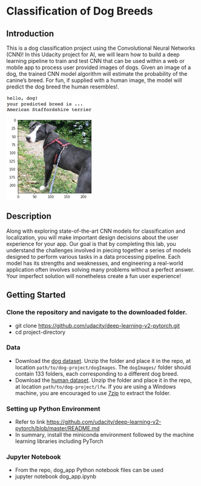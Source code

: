 [//]: # (Image References)

[image1]: ./images/sample_dog_output.png "Sample Output"
[image2]: ./images/vgg16_model.png "VGG-16 Model Layers"
[image3]: ./images/vgg16_model_draw.png "VGG16 Model Figure"

# Classification of Dog Breeds

## Introduction

This is a dog classification project using the Convolutional Neural Networks (CNN)! In this Udacity project for AI, we will learn how to build a deep learning pipeline to train and test CNN that can be used within a web or mobile app to process user provided images of dogs. Given an image of a dog, the trained CNN model algorithm will estimate the probability of the canine’s breed. For fun, if supplied with a human image, the model will predict the dog breed the human resembles!.


![Sample Output][image1]

## Description 

Along with exploring state-of-the-art CNN models for classification and localization, you will make important design decisions about the user experience for your app.  Our goal is that by completing this lab, you understand the challenges involved in piecing together a series of models designed to perform various tasks in a data processing pipeline.  Each model has its strengths and weaknesses, and engineering a real-world application often involves solving many problems without a perfect answer.  Your imperfect solution will nonetheless create a fun user experience!

## Getting Started

### Clone the repository and navigate to the downloaded folder.
* git clone https://github.com/udacity/deep-learning-v2-pytorch.git
* cd project-directory
	
### Data
* Download the [dog dataset](https://s3-us-west-1.amazonaws.com/udacity-aind/dog-project/dogImages.zip).  Unzip the folder and place it in the repo, at location `path/to/dog-project/dogImages`.  The `dogImages/` folder should contain 133 folders, each corresponding to a different dog breed.
* Download the [human dataset](http://vis-www.cs.umass.edu/lfw/lfw.tgz).  Unzip the folder and place it in the repo, at location `path/to/dog-project/lfw`.  If you are using a Windows machine, you are encouraged to use [7zip](http://www.7-zip.org/) to extract the folder. 
	
### Setting up Python Environment

* Refer to link https://github.com/udacity/deep-learning-v2-pytorch/blob/master/README.md
* In summary, install the miniconda environment followed by the machine learning libraries including PyTorch

### Jupyter Notebook
* From the repo, dog_app Python notebook files can be used
* jupyter notebook dog_app.ipynb


